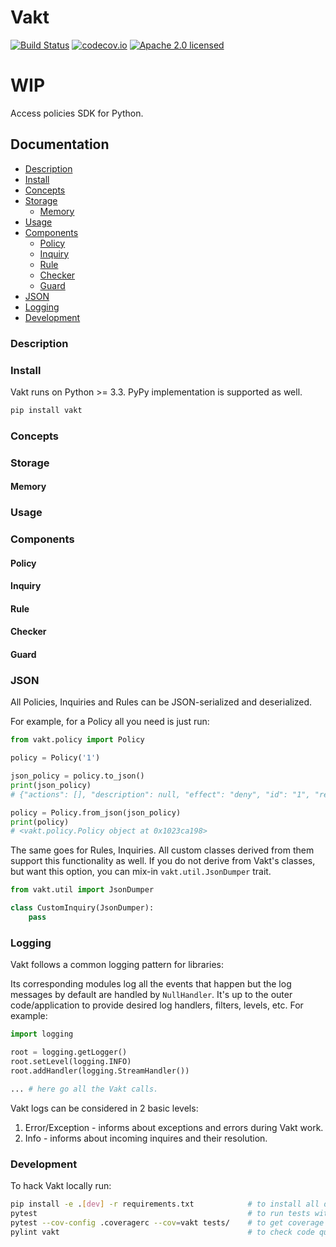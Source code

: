 # Vakt

[![Build Status](https://travis-ci.org/kolotaev/vakt.svg?branch=master)](https://travis-ci.org/kolotaev/vakt)
[![codecov.io](https://codecov.io/github/kolotaev/vakt/coverage.svg?branch=master)](https://codecov.io/github/kolotaev/vakt?branch=master)
[![Apache 2.0 licensed](https://img.shields.io/badge/License-Apache%202.0-yellow.svg)](https://raw.githubusercontent.com/kolotaev/vakt/master/LICENSE)

# WIP

Access policies SDK for Python.

## Documentation

- [Description](#description)
- [Install](#install)
- [Concepts](#concepts)
- [Storage](#storage)
    - [Memory](#memory)
- [Usage](#usage)
- [Components](#components)
	- [Policy](#policy)
	- [Inquiry](#inquiry)
	- [Rule](#rule)
	- [Checker](#checker)
	- [Guard](#guard)
- [JSON](#json)
- [Logging](#logging)
- [Development](#development)


### Description

### Install

Vakt runs on Python >= 3.3.
PyPy implementation is supported as well.

```bash
pip install vakt
```

### Concepts

### Storage

#### Memory

### Usage

### Components

#### Policy
#### Inquiry
#### Rule
#### Checker
#### Guard

### JSON

All Policies, Inquiries and Rules can be JSON-serialized and deserialized.

For example, for a Policy all you need is just run:
```python
from vakt.policy import Policy

policy = Policy('1')

json_policy = policy.to_json()
print(json_policy)
# {"actions": [], "description": null, "effect": "deny", "id": "1", "resources": [], "rules": {}, "subjects": []}

policy = Policy.from_json(json_policy)
print(policy)
# <vakt.policy.Policy object at 0x1023ca198>
```

The same goes for Rules, Inquiries.
All custom classes derived from them support this functionality as well.
If you do not derive from Vakt's classes, but want this option, you can mix-in `vakt.util.JsonDumper` trait.

```python
from vakt.util import JsonDumper

class CustomInquiry(JsonDumper):
    pass
```

### Logging

Vakt follows a common logging pattern for libraries:

Its corresponding modules log all the events that happen but the log messages by default are handled by `NullHandler`.
It's up to the outer code/application to provide desired log handlers, filters, levels, etc. For example:

```python
import logging

root = logging.getLogger()
root.setLevel(logging.INFO)
root.addHandler(logging.StreamHandler())

... # here go all the Vakt calls.
```

Vakt logs can be considered in 2 basic levels:
1. Error/Exception - informs about exceptions and errors during Vakt work.
2. Info - informs about incoming inquires and their resolution.


### Development

To hack Vakt locally run:

```bash
pip install -e .[dev] -r requirements.txt            # to install all dependencies
pytest                                               # to run tests with coverage report
pytest --cov-config .coveragerc --cov=vakt tests/    # to get coverage report
pylint vakt                                          # to check code quality with PyLint
```
